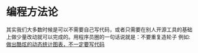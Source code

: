 # 编程方法论

其实我们大多数时候是可以不需要自己写代码，或者只需要在别人开源工具的基础上做少量改动就可以完成的。用程序员圈的一句话说就是：不要重复造轮子
例如: [做出酷炫的动态统计图表，不一定要写代码](https://www.sohu.com/a/341946591_642571)
